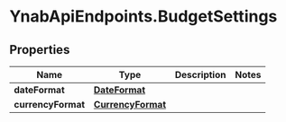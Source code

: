 # YnabApiEndpoints.BudgetSettings

## Properties
Name | Type | Description | Notes
------------ | ------------- | ------------- | -------------
**dateFormat** | [**DateFormat**](DateFormat.md) |  | 
**currencyFormat** | [**CurrencyFormat**](CurrencyFormat.md) |  | 



